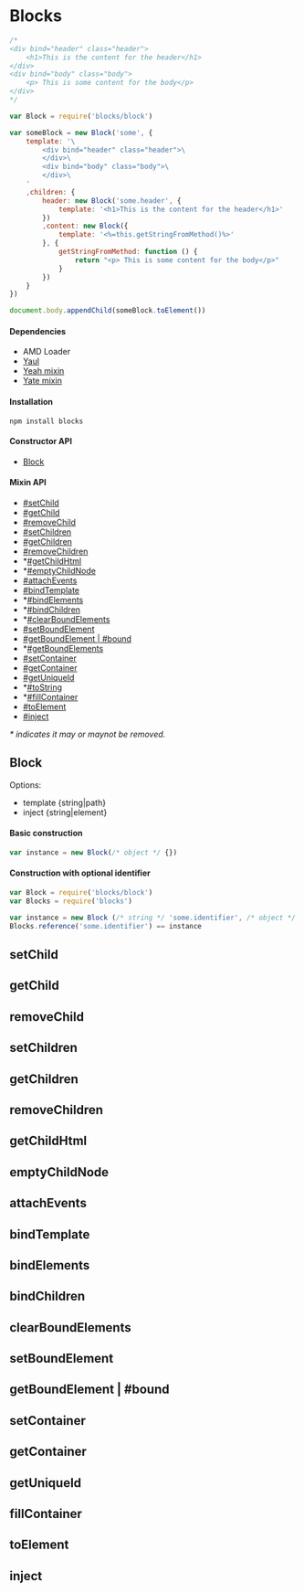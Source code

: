 # Blocks

``` js
/*
<div bind="header" class="header">
    <h1>This is the content for the header</h1>
</div>
<div bind="body" class="body">
    <p> This is some content for the body</p>
</div>
*/

var Block = require('blocks/block')

var someBlock = new Block('some', {
    template: '\
        <div bind="header" class="header">\
        </div>\
        <div bind="body" class="body">\
        </div>\
    '
    ,children: {
        header: new Block('some.header', {
            template: '<h1>This is the content for the header</h1>'
        })
        ,content: new Block({
            template: '<%=this.getStringFromMethod()%>'
        }, {
            getStringFromMethod: function () {
                return "<p> This is some content for the body</p>"
            }
        })
    }
}) 

document.body.appendChild(someBlock.toElement())
```


#### Dependencies
- AMD Loader
- [Yaul](https://github.com/GCheung55/yaul)
- [Yeah mixin](https://github.com/jiggliemon/yeah)
- [Yate mixin](https://github.com/jiggliemon/yate)

#### Installation
`npm install blocks`

#### Constructor API
- [Block](#block)

#### Mixin API
- [#setChild](#setChild)
- [#getChild](#getChild)
- [#removeChild](#removeChild)
- [#setChildren](#setChildren)
- [#getChildren](#getChildren)
- [#removeChildren](#removeChildren)
- *[#getChildHtml](#getChildHtml)
- *[#emptyChildNode](#emptyChildNode)
- [#attachEvents](#attachEvents)
- [#bindTemplate](#bindTemplate)
- *[#bindElements](#bindElements)
- *[#bindChildren](#bindChildren)
- *[#clearBoundElements](#clearBoundElements)
- [#setBoundElement](#setBoundElement) 
- [#getBoundElement | #bound](#getBoundElement)
- *[#getBoundElements](#getBoundElements) 
- [#setContainer](#setContainer)
- [#getContainer](#getContainer)
- [#getUniqueId](#getUniqueId)
- *[#toString](#toString)
- *[#fillContainer](#fillContainer)
- [#toElement](#toElement)
- [#inject](#inject)

_* indicates it may or maynot be removed._

## Block

Options:

- template {string|path} 
- inject {string|element}

#### Basic construction

```js
var instance = new Block(/* object */ {})
```

#### Construction with optional identifier

```js
var Block = require('blocks/block')
var Blocks = require('blocks')

var instance = new Block (/* string */ 'some.identifier', /* object */ {})
Blocks.reference('some.identifier') == instance
```

## setChild

## getChild

## removeChild

## setChildren

## getChildren

## removeChildren

## getChildHtml

## emptyChildNode

## attachEvents

## bindTemplate

## bindElements

## bindChildren

## clearBoundElements

## setBoundElement

## getBoundElement | #bound

## setContainer

## getContainer

## getUniqueId

## fillContainer

## toElement

## inject







